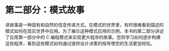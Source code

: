 # 第二部分：模式故事

讲故事是一种固有和自然的信息传递方式。在模式的世界里，有时很难看到描述的模式如何在现实世界中应用。为了展示这种模式应用的示例，本书的第二部分讲述了应用第一部分中的 C 编程模式来实现更大程序的故事。您将学习如何逐步构建这些程序，看到这些模式如何通过提供设计决策的指导使您的生活更加轻松。
